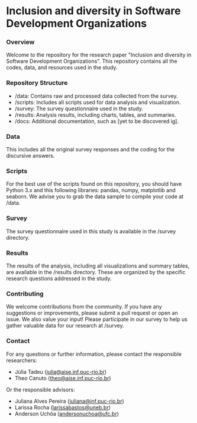 # Inclusion and diversity in Software Development Organizations

### Overview

Welcome to the repository for the research paper "Inclusion and diversity in Software Development Organizations". This repository contains all the codes, data, and resources used in the study.

### Repository Structure

- /data: Contains raw and processed data collected from the survey.
- /scripts: Includes all scripts used for data analysis and visualization.
- /survey: The survey questionnaire used in the study.
- /results: Analysis results, including charts, tables, and summaries.
- /docs: Additional documentation, such as [yet to be discovered ig].

### Data

This includes all the original survey responses and the coding for the discursive answers.

### Scripts

For the best use of the scripts found on this repository, you should have Python 3.x and this following libraries: pandas, numpy, matplotlib and seaborn.
We advise you to grab the data sample to compile your code at /data.

### Survey

The survey questionnaire used in this study is available in the /survey directory.

### Results

The results of the analysis, including all visualizations and summary tables, are available in the /results directory. These are organized by the specific research questions addressed in the study.

### Contributing

We welcome contributions from the community. If you have any suggestions or improvements, please submit a pull request or open an issue. We also value your input! Please participate in our survey to help us gather valuable data for our research at /survey.

### Contact

For any questions or further information, please contact the responsible researchers:

- Júlia Tadeu (julia@aise.inf.puc-rio.br)
- Theo Canuto (theo@aise.inf.puc-rio.br)

Or the responsible advisors:

- Juliana Alves Pereira (juliana@inf.puc-rio.br)
- Larissa Rocha (larissabastos@uneb.br)
- Anderson Uchôa (andersonuchoa@ufc.br)
